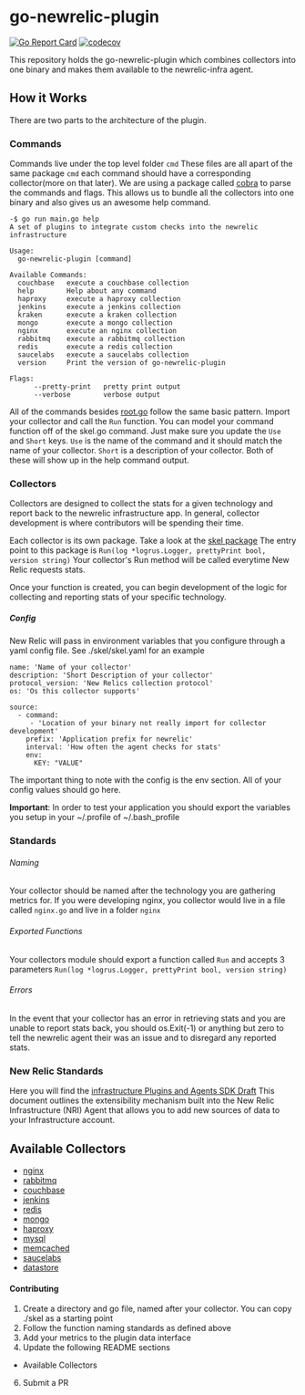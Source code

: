 # go-newrelic-plugin

[![Go Report Card](https://goreportcard.com/badge/github.com/GannettDigital/go-newrelic-plugin)](https://goreportcard.com/report/github.com/GannettDigital/go-newrelic-plugin) [![codecov](https://codecov.io/gh/GannettDigital/go-newrelic-plugin/branch/master/graph/badge.svg)](https://codecov.io/gh/GannettDigital/go-newrelic-plugin)

This repository holds the go-newrelic-plugin which combines collectors into one binary and makes them available to the newrelic-infra agent.

## How it Works

There are two parts to the architecture of the plugin.

### Commands
Commands live under the top level folder `cmd` These files are all apart of the same package `cmd` each command should have a corresponding collector(more on that later). We are using a package called  [cobra](https://github.com/spf13/cobra) to parse the commands and flags. This allows us to bundle all the collectors into one binary and also gives us an awesome help command.


```
-$ go run main.go help
A set of plugins to integrate custom checks into the newrelic infrastructure

Usage:
  go-newrelic-plugin [command]

Available Commands:
  couchbase   execute a couchbase collection
  help        Help about any command
  haproxy     execute a haproxy collection
  jenkins     execute a jenkins collection
  kraken      execute a kraken collection
  mongo       execute a mongo collection
  nginx       execute an nginx collection
  rabbitmq    execute a rabbitmq collection
  redis       execute a redis collection
  saucelabs   execute a saucelabs collection
  version     Print the version of go-newrelic-plugin

Flags:
      --pretty-print   pretty print output
      --verbose        verbose output
```

All of the commands besides [root.go](cmd/root.go) follow the same basic pattern. Import your collector and call the `Run` function. You can model your command function off of the skel.go command. Just make sure you update the `Use` and `Short` keys. `Use` is the name of the command and it should match the name of your collector. `Short` is a description of your collector. Both of these will show up in the help command output.

### Collectors

Collectors are designed to collect the stats for a given technology and report back to the newrelic infrastructure app. In general, collector development is where contributors will be spending their time.

Each collector is its own package. Take a look at the [skel package](skel/skel.go) The entry point to this package is `Run(log *logrus.Logger, prettyPrint bool, version string)`
Your collector's Run method will be called everytime New Relic requests stats.

Once your function is created, you can begin development of the logic for collecting and reporting stats of your specific technology.

##### Config
New Relic will pass in environment variables that you configure through a yaml config file. See ./skel/skel.yaml for an example
```
name: 'Name of your collector'
description: 'Short Description of your collector'
protocol_version: 'New Relics collection protocol'
os: 'Os this collector supports'

source:
  - command:
     - 'Location of your binary not really import for collector development'
    prefix: 'Application prefix for newrelic'
    interval: 'How often the agent checks for stats'
    env:
      KEY: "VALUE"
```
The important thing to note with the config is the env section. All of your config values should go here.

**Important**: In order to test your application you should export the variables you setup in your ~/.profile of ~/.bash_profile

### Standards

###### Naming
Your collector should be named after the technology you are gathering metrics for. If you were developing nginx, you collector would live in a file called `nginx.go` and live in a folder `nginx`

###### Exported Functions
Your collectors module should export a function called `Run` and accepts 3 parameters `Run(log *logrus.Logger, prettyPrint bool, version string)`

###### Errors
In the event that your collector has an error in retrieving stats and you are unable to report stats back, you should os.Exit(-1) or anything but zero to tell the newrelic agent their was an issue and to disregard any reported stats.

### New Relic Standards
Here you will find the [infrastructure Plugins and Agents SDK Draft](https://confluence.gannett.com/download/attachments/215789690/ExternalInfrastructurePluginsandAgentsSDKdraft.pdf?api=v2)
This document outlines the extensibility mechanism built into the New Relic Infrastructure (NRI) Agent that allows you to add new sources of data to your Infrastructure account.


## Available Collectors
* [nginx](nginx/nginx.go)
* [rabbitmq](rabbitmq/rabbitmq.go)
* [couchbase](couchbase/couchbase.go)
* [jenkins](jenkins/jenkins.go)
* [redis](redis/redis.go)
* [mongo](mongo/mongo.go)
* [haproxy](haproxy/haproxy.go)
* [mysql](mysql/mysql.go)
* [memcached](memcached/memcached.go)
* [saucelabs](saucelabs/saucelabs.go)
* [datastore](datastore/datastore.go)

#### Contributing

1. Create a directory and go file, named after your collector. You can copy ./skel as a starting point
2. Follow the function naming standards as defined above
3. Add your metrics to the plugin data interface
5. Update the following README sections
  - Available Collectors
6. Submit a PR
